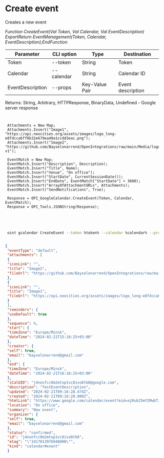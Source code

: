 ﻿---
sidebar_position: 4
---

# Create event
 Creates a new event


*Function CreateEvent(Val Token, Val Calendar, Val EventDescription) ExportReturn EventManagement(Token, Calendar, EventDescription);EndFunction*

 | Parameter | CLI option | Type | Destination |
 |-|-|-|-|
 | Token | --token | String | Token |
 | Calendar | --calendar | String | Calendar ID |
 | EventDescription | --props | Key-Value Pair | Event description |

 
 Returns: String, Arbitrary, HTTPResponse, BinaryData, Undefined - Google server response

```bsl title="Code example"
	
 
 Attachments = New Map;
 Attachments.Insert("Image1", "https://opi.neocities.org/assets/images/logo_long-e8fdcca6ff8b32e679ea49a1ccdd3eac.png");
 Attachments.Insert("Image2", "https://github.com/Bayselonarrend/OpenIntegrations/raw/main/Media/logo.png?v1");
 
 EventMatch = New Map;
 EventMatch.Insert("Description", Description);
 EventMatch.Insert("Title", Name);
 EventMatch.Insert("Venue", "On office");
 EventMatch.Insert("StartDate", CurrentSessionDate());
 EventMatch.Insert("EndDate", EventMatch["StartDate"] + 3600);
 EventMatch.Insert("ArrayOfAttachmentURLs", Attachments);
 EventMatch.Insert("SendNotifications", True);
 
 Response = OPI_GoogleCalendar.CreateEvent(Token, Calendar, EventMatch);
 Response = OPI_Tools.JSONString(Response);
 

	
```

```sh title="CLI command example"
 
 oint gcalendar CreateEvent --token %token% --calendar %calendar% --props %props%

```


```json title="Result"

{
 "eventType": "default",
 "attachments": [
 {
 "iconLink": "",
 "title": "Image2",
 "fileUrl": "https://github.com/Bayselonarrend/OpenIntegrations/raw/main/Media/logo.png?v1"
 },
 {
 "iconLink": "",
 "title": "Image1",
 "fileUrl": "https://opi.neocities.org/assets/images/logo_long-e8fdcca6ff8b32e679ea49a1ccdd3eac.png"
 }
 ],
 "reminders": {
 "useDefault": true
 },
 "sequence": 0,
 "start": {
 "timeZone": "Europe/Minsk",
 "dateTime": "2024-02-21T15:16:25+03:00"
 },
 "creator": {
 "self": true,
 "email": "bayselonarrend@gmail.com"
 },
 "end": {
 "timeZone": "Europe/Minsk",
 "dateTime": "2024-02-21T16:16:25+03:00"
 },
 "iCalUID": "j4nonfcc0m2mtop1vc8ivo8tb8@google.com",
 "description": "TestEventDescription",
 "updated": "2024-02-21T09:16:28.474Z",
 "created": "2024-02-21T09:16:28.000Z",
 "htmlLink": "https://www.google.com/calendar/event?eid=ajRub25mY2MwbTJtdG9wMXZjOGl2bzh0YjggYmF5c2Vsb25hcnJlbmRAbQ",
 "location": "On office",
 "summary": "New event",
 "organizer": {
 "self": true,
 "email": "bayselonarrend@gmail.com"
 },
 "status": "confirmed",
 "id": "j4nonfcc0m2mtop1vc8ivo8tb8",
 "etag": "\"3417013976948000\"",
 "kind": "calendar#event"
 }

```
